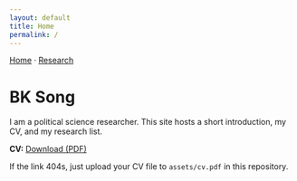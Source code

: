```yaml
---
layout: default
title: Home
permalink: /
---
```


<nav>
  <a href="/">Home</a> · <a href="/research/">Research</a>
</nav>

# BK Song

I am a political science researcher. This site hosts a short introduction, my CV, and my research list.

**CV:** [Download (PDF)](/assets/cv.pdf)

If the link 404s, just upload your CV file to `assets/cv.pdf` in this repository.
